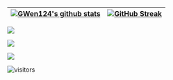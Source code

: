 | <a href="https://github.com/GWen124"><img align="center" src="https://github-readme-stats.vercel.app/api?username=GWen124&show_icons=true&include_all_commits=true&theme=graywhite&hide_border=true" alt="GWen124's github stats" /></a> | [![GitHub Streak](https://github-readme-streak-stats.herokuapp.com?user=GWen124&hide_border=true&date_format=%5BY.%5Dn.j)](https://github.com/GWen124) |
| ------------- |  ------------- | 



[![](https://img.shields.io/badge/Home-点击进入-FFFFFF.svg)](https://gw124.top)

[![](https://img.shields.io/badge/Blog-点击进入-FFFFFF.svg)](https://blog.gw124.top)

[![](https://img.shields.io/badge/Telegram-点击联系-FFFFFF.svg)](https://t.me/WenGe124_Bot)

![visitors](https://visitor-badge.laobi.icu/badge?page_id=GWen124.visitor-badge)
